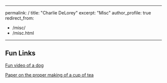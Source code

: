 
---
permalink: /
title: "Charlie DeLorey"
excerpt: "Misc"
author_profile: true
redirect_from: 
  - /misc/
  - /misc.html
---


## Fun Links

[Fun video of a dog](https://www.youtube.com/watch?v=vlA2XaKfh78&list=FLHM4vUhTKs3chwPfY8vw6rQ)

[Paper on the proper making of a cup of tea](http://www.gatsby.ucl.ac.uk/tea/tea_archive/attached_files/BS6008.pdf)



